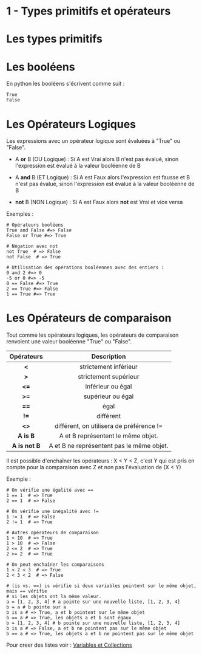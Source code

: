 1 - Types primitifs et opérateurs
=========================

# Les types primitifs


# Les booléens
En python les booléens s'écrivent comme suit :
```
True
False
```

# Les Opérateurs Logiques 

Les expressions avec un opérateur logique sont évaluées à "True" ou "False".

* A **or** B (OU Logique) :
Si A est Vrai alors B n'est pas évalué, sinon l'expression est évalué à la valeur booléenne  de B

* A **and** B (ET Logique) :
Si A est Faux alors l'expression est fausse et B n'est pas évalué, sinon l'expression est évalué à la valeur booléenne de B

* **not** B (NON Logique) :
Si A est Faux alors **not** est Vrai et vice versa

Exemples : 

```
# Opérateurs booléens
True and False #=> False
False or True #=> True

# Négation avec not
not True  # => False
not False  # => True

# Utilisation des opérations booléennes avec des entiers :
0 and 2 #=> 0
-5 or 0 #=> -5
0 == False #=> True
2 == True #=> False
1 == True #=> True
```
# Les Opérateurs de comparaison
Tout comme les opérateurs logiques, les opérateurs de comparaison renvoient une valeur booléenne "True" ou "False".

|    Opérateurs    |     Description                             |
|  :------------:  |   :-------------:                           |
| **<**            |   strictement inférieur                     |
| **>**            |   strictement supérieur                     |
| **<=**           |   inférieur ou égal                         |
| **>=**           |   supérieur ou égal                         |
| **==**           |   égal                                      |
| **!=**           |   différent                                 |
| **<>**           |   différent, on utilisera de préférence !=  |
| **A is B**       |   A et B représentent le même objet.        |
| **A is not B**   |   A et B ne représentent pas le même objet. |

Il est possible d'enchaîner les opérateurs : X < Y < Z, c'est Y qui est pris en compte pour la comparaison avec Z et non pas l'évaluation de (X < Y)

Exemple : 

```
# On vérifie une égalité avec ==
1 == 1  # => True
2 == 1  # => False

# On vérifie une inégalité avec !=
1 != 1  # => False
2 != 1  # => True

# Autres opérateurs de comparaison
1 < 10  # => True
1 > 10  # => False
2 <= 2  # => True
2 >= 2  # => True

# On peut enchaîner les comparaisons
1 < 2 < 3  # => True
2 < 3 < 2  # => False

# (is vs. ==) is vérifie si deux variables pointent sur le même objet, mais == vérifie
# si les objets ont la même valeur.
a = [1, 2, 3, 4] # a pointe sur une nouvelle liste, [1, 2, 3, 4]
b = a # b pointe sur a
b is a # => True, a et b pointent sur le même objet
b == a # => True, les objets a et b sont égaux
b = [1, 2, 3, 4] # b pointe sur une nouvelle liste, [1, 2, 3, 4]
b is a # => False, a et b ne pointent pas sur le même objet
b == a # => True, les objets a et b ne pointent pas sur le même objet

```
Pour creer des listes voir : [Variables et Collections](2_Variables_et_Collections.md)
